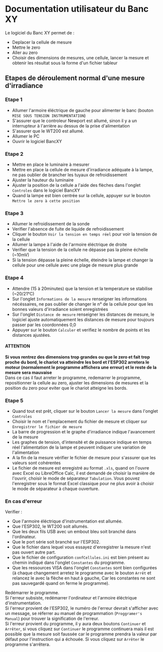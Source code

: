 # Documentation utilisateur du Banc XY  
  
Le logiciel du Banc XY permet de :  
  
- Deplacer la cellule de mesure  
- Mettre le zero  
- Aller au zero  
- Choisir des dimensions de mesures, une cellule, lancer la mesure et obtenir les résultat sous la forme d'un fichier tableur  
  
  
## Etapes de déroulement normal d'une mesure d'irradiance  
  
### Etape 1  
- Allumer l'armoire éléctrique de gauche pour alimenter le banc (bouton `MISE SOUS TENSION INSTRUMENTATION`)  
- S'assurer que le controleur Newport est allumé, sinon il y a un interrupteur à l'arrière au dessus de la prise d'alimentation  
- S'assurer que le WT200 est allumé.  
- Allumer le PC  
- Ouvrir le logiciel BancXY  
  
### Etape 2  
- Mettre en place le luminaire à mesurer  
- Mettre en place la cellule de mesure d'irradiance adéquate à la lampe, ne pas oublier de brancher les tuyaux de refroidissement  
- Ajuster la hauteur du luminaire  
- Ajuster la position de la cellule a l'aide des flèches dans l'onglet `Controles` dans le logiciel BancXY  
- Quand la lampe est bien centrée sur la cellule, appuyer sur le bouton `Mettre le zero à cette position`  
  
### Etape 3  
- Allumer le refroidissement de la sonde  
- Verifier l'absence de fuite de liquide de refroidissement  
- Cliquer le bouton `Voir la tension en temps réel` pour voir la tension de la cellule  
- Allumer la lampe à l'aide de l'armoire éléctrique de droite  
- Verifier que la tension de la cellule ne dépasse pas la pleine échelle (~10mV)  
- Si la tension dépasse la pleine échelle, éteindre la lampe et changer la cellule pour une cellule avec une plage de mesure plus grande  
  
### Etape 4  
- Attendre (15 à 20minutes) que la tension et la temperature se stabilise (~20/21°C)  
- Sur l'onglet `Informations de la mesure` renseigner les informations nécéssaires, ne pas oublier de changer le n° de la cellule pour que les bonnes valeurs d'irradiance soient enregistrées  
- Sur l'onglet `Distance de mesure` renseigner les distances de mesure, le logiciel ajuste automatiquement les distances de mesure pour toujours passer par les coordonnées 0,0  
- Appuyer sur le bouton `Calculer` et verifiez le nombre de points et les distances ajustées.  
  
#### ATTENTION  
__Si vous rentrez des dimensions trop grandes ou que le zero et fait trop proche du bord, le chariot va atteindre les bord et l'ESP302 arretera le moteur (normalement le programme affichera une erreur) et le reste de la mesure sera mauvaise__  
	Dans ce cas il faut arreter le programme, redemarrer le programme, repositionner la cellule au zero, ajuster les dimensions de mesures et la position du zero pour eviter que le chariot atteigne les bords.  
  
### Etape 5  
- Quand tout est prêt, cliquer sur le bouton `Lancer la mesure`  dans l'onglet `Controles`  
- Choisir le nom et l'emplacement du fichier de mesure et cliquer sur `Enregistrer le fichier de mesure`  
- La barre de progression et le graphe d'irradiance indique l'avancement de la mesure  
- Les graphes de tension, d'intensité et de puissance indique en temps réel l'alimentation de la lampe et peuvent indiquer une variation de l'alimentation  
- A la fin de la mesure vérifier le fichier de mesure pour s'assurer que les valeurs sont cohérentes  
- Le fichier de mesure est enregistré au format `.xls`, quand on l'ouvre avec Excel ou LibreOffice Calc, il est demandé de choisir la manière de l'ouvrir, choisir le mode de séparateur `Tabulation`. Vous pouvez l'enregistrer sous le format Excel classique pour ne plus avoir à choisir le mode de séparateur à chaque ouverture.  
  
### En cas d'erreur  
Verifier :  
  
- Que l'armoire éléctrique d'instrumentation est allumée.  
- Que l'ESP302, le WT200 soit allumés.  
- Que les deux fils USB avec un embout bleu soit branché dans l'ordinateur.  
- Que le port série soit branché sur l'ESP302.  
- Que le fichier dans lequel vous essayez d'enregistrer la mesure n'est pas ouvert autre part.  
- Que le fichier de configuration `confCellules.ini` est bien présent au chemin indiqué dans l'onglet `Constantes` du programme.  
- Que les ressources VISA dans l'onglet `Constantes` sont bien configurées (à chaque changement arretez le programme avec le bouton `Arrêt` et relancez le avec la flèche en haut à gauche, Car les constantes ne sont pas sauvegardé quand on ferme le programme).  
  
Redémarrer le programme.  
Si l'erreur subsiste, redémarrer l'ordinateur et l'armoire éléctrique d'instrumentation.  
Si l'erreur provient de l'ESP302, le numéro de l'erreur devrait s'afficher avec un message, se réferrer au manuel de programmation (`Proggramer's Manual`) pour trouver la signification de l'erreur.  
Si l'erreur provient du programme, il y aura deux boutons `Continuer` et `Arrêter`, si vous cliquez sur `Continuer` le programme continuera mais il est possible que la mesure soit faussée car le programme prendra la valeur par défaut pour l'instruction qui a échouée. Si vous cliquez sur `Arrêter` le programme s'arrêtera.  
  
  

